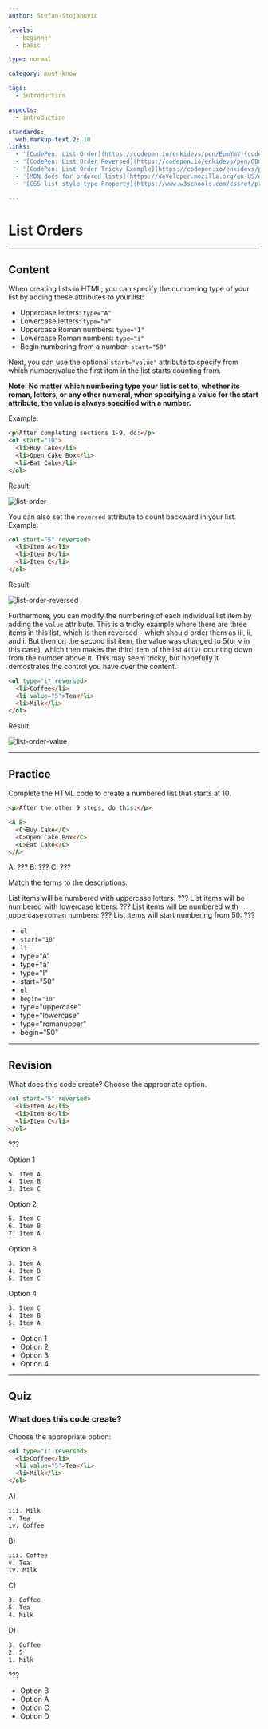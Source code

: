 ```yaml
---
author: Stefan-Stojanovic

levels:
  - beginner
  - basic

type: normal

category: must-know

tags:
  - introduction

aspects:
  - introduction

standards:
  web.markup-text.2: 10
links:
  - '[CodePen: List Order](https://codepen.io/enkidevs/pen/EpmYmV){code}'
  - '[CodePen: List Order Reversed](https://codepen.io/enkidevs/pen/GBmKmy){code}'
  - '[CodePen: List Order Tricky Example](https://codepen.io/enkidevs/pen/xJdKrV){code}'
  - '[MDN docs for ordered lists](https://developer.mozilla.org/en-US/docs/Web/HTML/Element/ol){website}'
  - '[CSS list style type Property](https://www.w3schools.com/cssref/pr_list-style-type.asp){website}'

---
```

# List Orders
---
## Content

When creating lists in HTML, you can specify the numbering type of your list by adding these attributes to your list:

* Uppercase letters: `type="A"`
* Lowercase letters: `type="a"`
* Uppercase Roman numbers: `type="I"`
* Lowercase Roman numbers: `type="i"`
* Begin numbering from a number: `start="50"`

Next, you can use the optional `start="value"` attribute to specify from which number/value the first item in the list starts counting from.

**Note: No matter which numbering type your list is set to, whether its roman, letters, or any other numeral, when specifying a value for the start attribute, the value is always specified with a number.**

Example:
```html
<p>After completing sections 1-9, do:</p>
<ol start="10">
  <li>Buy Cake</li>
  <li>Open Cake Box</li>
  <li>Eat Cake</li>
</ol>
```
Result:

![list-order](%3Csvg%20xmlns%3D%22http%3A%2F%2Fwww.w3.org%2F2000%2Fsvg%22%20width%3D%22320%22%20height%3D%22123%22%3E%3Cg%20fill%3D%22none%22%20fill-rule%3D%22evenodd%22%3E%3Crect%20width%3D%22320%22%20height%3D%22123%22%20fill%3D%22%23FFF%22%20rx%3D%229%22%2F%3E%3Ctext%20fill%3D%22%23000%22%20font-family%3D%22ArialMT%2C%20Arial%22%20font-size%3D%2216%22%3E%3Ctspan%20x%3D%2217%22%20y%3D%2232%22%3EAfter%20completing%20sections%201-9%2C%20do%3A%3C%2Ftspan%3E%20%20%3Ctspan%20x%3D%2217%22%20y%3D%2266%22%3E%2010.%20Buy%20Cake%3C%2Ftspan%3E%20%3Ctspan%20x%3D%2217%22%20y%3D%2283%22%3E%2011.%20Open%20Cake%20Box%3C%2Ftspan%3E%20%3Ctspan%20x%3D%2217%22%20y%3D%22100%22%3E%2012.%20Eat%20Cake%3C%2Ftspan%3E%3C%2Ftext%3E%3C%2Fg%3E%3C%2Fsvg%3E)

You can also set the `reversed` attribute to count backward in your list.
Example:
```html
<ol start="5" reversed>
  <li>Item A</li>
  <li>Item B</li>
  <li>Item C</li>
</ol>
```
Result:

![list-order-reversed](%3Csvg%20xmlns%3D%22http%3A%2F%2Fwww.w3.org%2F2000%2Fsvg%22%20width%3D%22320%22%20height%3D%2288%22%3E%3Cg%20fill%3D%22none%22%20fill-rule%3D%22evenodd%22%3E%3Crect%20width%3D%22320%22%20height%3D%2288%22%20fill%3D%22%23FFF%22%20rx%3D%229%22%2F%3E%3Ctext%20fill%3D%22%23000%22%20font-family%3D%22ArialMT%2C%20Arial%22%20font-size%3D%2216%22%3E%3Ctspan%20x%3D%2217%22%20y%3D%2232%22%3E%205.%20Item%20A%3C%2Ftspan%3E%20%3Ctspan%20x%3D%2217%22%20y%3D%2249%22%3E%204.%20Item%20B%3C%2Ftspan%3E%20%3Ctspan%20x%3D%2217%22%20y%3D%2266%22%3E%203.%20Item%20C%3C%2Ftspan%3E%3C%2Ftext%3E%3C%2Fg%3E%3C%2Fsvg%3E)

Furthermore, you can modify the numbering of each individual list item by adding the `value` attribute. This is a tricky example where there are three items in this list, which is then reversed - which should order them as iii, ii, and i. But then on the second list item, the value was changed to 5(or v in this case), which then makes the third item of the list `4(iv)` counting down from the number above it. This may seem tricky, but hopefully it demostrates the control you have over the content.
```html
<ol type="i" reversed>
  <li>Coffee</li>
  <li value="5">Tea</li>
  <li>Milk</li>
</ol>   
```
Result:

![list-order-value](%3Csvg%20xmlns%3D%22http%3A%2F%2Fwww.w3.org%2F2000%2Fsvg%22%20width%3D%22320%22%20height%3D%2288%22%3E%3Cg%20fill%3D%22none%22%20fill-rule%3D%22evenodd%22%3E%3Crect%20width%3D%22320%22%20height%3D%2288%22%20fill%3D%22%23FFF%22%20rx%3D%229%22%2F%3E%3Ctext%20fill%3D%22%23000%22%20font-family%3D%22ArialMT%2C%20Arial%22%20font-size%3D%2216%22%3E%3Ctspan%20x%3D%2217%22%20y%3D%2232%22%3E%20iii.%20Coffee%3C%2Ftspan%3E%20%3Ctspan%20x%3D%2217%22%20y%3D%2249%22%3E%20v.%20Tea%3C%2Ftspan%3E%20%3Ctspan%20x%3D%2217%22%20y%3D%2266%22%3E%20iv.%20Milk%3C%2Ftspan%3E%3C%2Ftext%3E%3C%2Fg%3E%3C%2Fsvg%3E)

---
## Practice

Complete the HTML code to create a numbered list that starts at 10.
```html
<p>After the other 9 steps, do this:</p>

<A B>
  <C>Buy Cake</C>
  <C>Open Cake Box</C>
  <C>Eat Cake</C>
</A>
```

A: ???
B: ???
C: ???


Match the terms to the descriptions:

List items will be numbered with uppercase letters: ???
List items will be numbered with lowercase letters: ???
List items will be numbered with uppercase roman numbers: ???
List items will start numbering from 50: ???


* `ol`
* `start="10"`
* `li`
* type="A"
* type="a"
* type="I"
* start="50"
* `ul`
* `begin="10"`
* type="uppercase"
* type="lowercase"
* type="romanupper"
* begin="50"

---
## Revision

What does this code create? Choose the appropriate option.

```html
<ol start="5" reversed>
  <li>Item A</li>
  <li>Item B</li>
  <li>Item C</li>
</ol>
```

???

Option 1
```html
5. Item A
4. Item B
3. Item C
```

Option 2
```html
5. Item C
6. Item B
7. Item A
```

Option 3
```html
3. Item A
4. Item B
5. Item C
```

Option 4
```html
3. Item C
4. Item B
5. Item A
```

* Option 1
* Option 2
* Option 3
* Option 4


---
## Quiz
### What does this code create?


Choose the appropriate option:

```html
<ol type="i" reversed>
  <li>Coffee</li>
  <li value="5">Tea</li>
  <li>Milk</li>
</ol>   
```

A)
```html
iii. Milk
v. Tea
iv. Coffee
```
B)
```html
iii. Coffee
v. Tea
iv. Milk
```
C)
```html
3. Coffee
5. Tea
4. Milk
```
D)
```html
3. Coffee
2. 5
1. Milk
```

???

* Option B
* Option A
* Option C
* Option D
